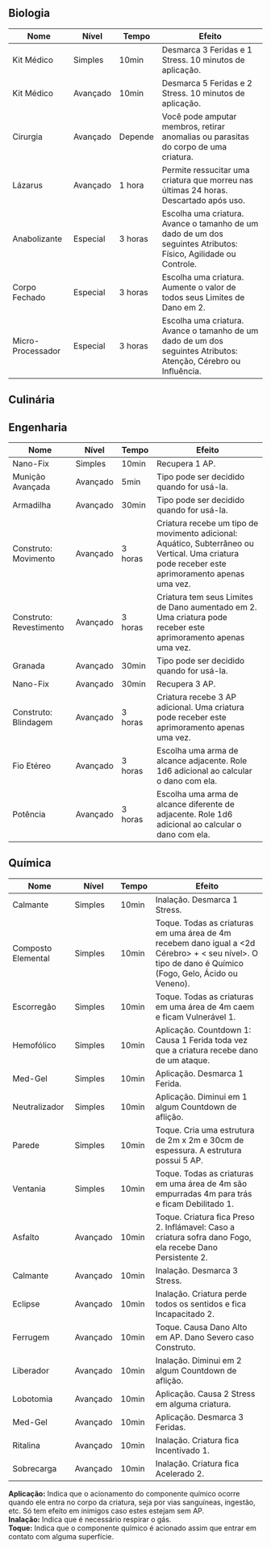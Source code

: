 ## Biologia

| Nome              | Nível    | Tempo   | Efeito                                                                                                           |
| ----------------- | -------- | ------- | ---------------------------------------------------------------------------------------------------------------- |
| Kit Médico        | Simples  | 10min   | Desmarca 3 Feridas e 1 Stress. 10 minutos de aplicação.                                                          |
| Kit Médico        | Avançado | 10min   | Desmarca 5 Feridas e 2 Stress. 10 minutos de aplicação.                                                          |
| Cirurgia          | Avançado | Depende | Você pode amputar membros, retirar anomalias ou parasitas do corpo de uma criatura.                              |
| Lázarus           | Avançado | 1 hora  | Permite ressucitar uma criatura que morreu nas últimas 24 horas. Descartado após uso.                            |
| Anabolizante      | Especial | 3 horas | Escolha uma criatura. Avance o tamanho de um dado de um dos seguintes Atributos: Físico, Agilidade ou Controle.  |
| Corpo Fechado     | Especial | 3 horas | Escolha uma criatura. Aumente o valor de todos seus Limites de Dano em 2.                                        |
| Micro-Processador | Especial | 3 horas | Escolha uma criatura. Avance o tamanho de um dado de um dos seguintes Atributos: Atenção, Cérebro ou Influência. |

## Culinária

## Engenharia

| Nome                    | Nível    | Tempo   | Efeito                                                                                                                                          |
| ----------------------- | -------- | ------- | ----------------------------------------------------------------------------------------------------------------------------------------------- |
| Nano-Fix                | Simples  | 10min   | Recupera 1 AP.                                                                                                                                  |
| Munição Avançada        | Avançado  | 5min    | Tipo pode ser decidido quando for usá-la.                                                                                                       |
| Armadilha               | Avançado | 30min   | Tipo pode ser decidido quando for usá-la.                                                                                                       |
| Construto: Movimento    | Avançado | 3 horas | Criatura recebe um tipo de movimento adicional: Aquático, Subterrâneo ou Vertical. Uma criatura pode receber este aprimoramento apenas uma vez. |
| Construto: Revestimento | Avançado | 3 horas | Criatura tem seus Limites de Dano aumentado em 2. Uma criatura pode receber este aprimoramento apenas uma vez.                                  |
| Granada                 | Avançado | 30min   | Tipo pode ser decidido quando for usá-la.                                                                                                       |
| Nano-Fix                | Avançado | 30min   | Recupera 3 AP.                                                                                                                                  |
| Construto: Blindagem    | Avançado | 3 horas | Criatura recebe 3 AP adicional. Uma criatura pode receber este aprimoramento apenas uma vez.                                                    |
| Fio Etéreo              | Avançado | 3 horas | Escolha uma arma de alcance adjacente. Role 1d6 adicional ao calcular o dano com ela.                                                           |
| Potência                | Avançado | 3 horas | Escolha uma arma de alcance diferente de adjacente. Role 1d6 adicional ao calcular o dano com ela.                                              |

## Química

| Nome               | Nível    | Tempo | Efeito                                                                                                                                                |
| ------------------ | -------- | ----- | ----------------------------------------------------------------------------------------------------------------------------------------------------- |
| Calmante           | Simples  | 10min | Inalação. Desmarca 1 Stress.                                                                                                                          |
| Composto Elemental | Simples  | 10min | Toque. Todas as criaturas em uma área de 4m recebem dano igual a <2d Cérebro> + < seu nível>. O tipo de dano é Químico (Fogo, Gelo, Ácido ou Veneno). |
| Escorregão         | Simples  | 10min | Toque. Todas as criaturas em uma área de 4m caem e ficam Vulnerável 1.                                                                                |
| Hemofólico         | Simples  | 10min | Aplicação. Countdown 1: Causa 1 Ferida toda vez que a criatura recebe dano de um ataque.                                                              |
| Med-Gel            | Simples  | 10min | Aplicação. Desmarca 1 Ferida.                                                                                                                         |
| Neutralizador      | Simples  | 10min | Aplicação. Diminui em 1 algum Countdown de aflição.                                                                                                   |
| Parede             | Simples  | 10min | Toque. Cria uma estrutura de 2m x 2m e 30cm de espessura. A estrutura possui 5 AP.                                                                    |
| Ventania           | Simples  | 10min | Toque. Todas as criaturas em uma área de 4m são empurradas 4m para trás e ficam Debilitado 1.                                                         |
| Asfalto            | Avançado | 10min | Toque. Criatura fica Preso 2. Inflámavel: Caso a criatura sofra dano Fogo, ela recebe Dano Persistente 2.                                             |
| Calmante           | Avançado | 10min | Inalação. Desmarca 3 Stress.                                                                                                                          |
| Eclipse            | Avançado | 10min | Inalação. Criatura perde todos os sentidos e fica Incapacitado 2.                                                                                     |
| Ferrugem           | Avançado | 10min | Toque. Causa Dano Alto em AP. Dano Severo caso Construto.                                                                                             |
| Liberador          | Avançado | 10min | Inalação. Diminui em 2 algum Countdown de aflição.                                                                                                    |
| Lobotomia          | Avançado | 10min | Aplicação. Causa 2 Stress em alguma criatura.                                                                                                         |
| Med-Gel            | Avançado | 10min | Aplicação. Desmarca 3 Feridas.                                                                                                                        |
| Ritalina           | Avançado | 10min | Inalação. Criatura fica Incentivado 1.                                                                                                                |
| Sobrecarga         | Avançado | 10min | Inalação. Criatura fica Acelerado 2.                                                                                                                  |

**Aplicação:** Indica que o acionamento do componente químico ocorre quando ele entra no corpo da criatura, seja por vias sanguíneas, ingestão, etc. Só tem efeito em inimigos caso estes estejam sem AP.   
**Inalação:** Indica que é necessário respirar o gás.  
**Toque:** Indica que o componente químico é acionado assim que entrar em contato com alguma superfície.